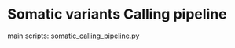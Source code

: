 # Somatic variants Calling pipeline

main scripts: [somatic_calling_pipeline.py](./somatic_calling_pipeline.py)